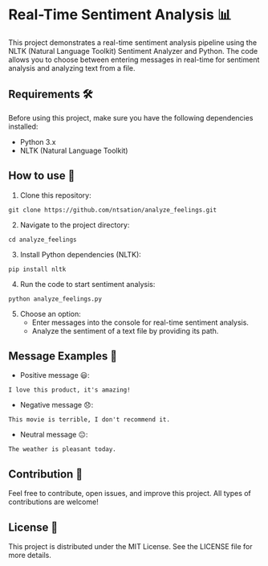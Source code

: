 # Real-Time Sentiment Analysis 📊

This project demonstrates a real-time sentiment analysis pipeline using the NLTK (Natural Language Toolkit) Sentiment Analyzer and Python. The code allows you to choose between entering messages in real-time for sentiment analysis and analyzing text from a file.

## Requirements 🛠️

Before using this project, make sure you have the following dependencies installed:

- Python 3.x
- NLTK (Natural Language Toolkit)

## How to use 🚀

1. Clone this repository:
```
git clone https://github.com/ntsation/analyze_feelings.git
```
2. Navigate to the project directory:
```
cd analyze_feelings
```
3. Install Python dependencies (NLTK):
```
pip install nltk
```


4. Run the code to start sentiment analysis:
```
python analyze_feelings.py
```

5. Choose an option:
   - Enter messages into the console for real-time sentiment analysis.
   - Analyze the sentiment of a text file by providing its path.

## Message Examples 📝

- Positive message 😃:
```
I love this product, it's amazing!
```

- Negative message 😞:
```
This movie is terrible, I don't recommend it.
```

- Neutral message 😐:
```
The weather is pleasant today.
```

## Contribution 💬

Feel free to contribute, open issues, and improve this project. All types of contributions are welcome!

## License 📜

This project is distributed under the MIT License. See the LICENSE file for more details.



